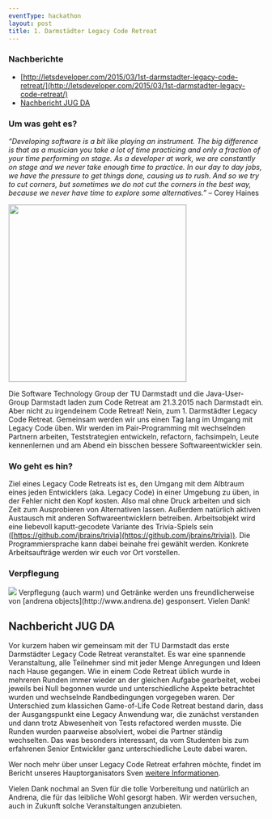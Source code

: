 ```yaml
---
eventType: hackathon
layout: post
title: 1. Darmstädter Legacy Code Retreat
---
```


### Nachberichte

- [http://letsdeveloper.com/2015/03/1st-darmstadter-legacy-code-retreat/](http://letsdeveloper.com/2015/03/1st-darmstadter-legacy-code-retreat/)
- [Nachbericht JUG DA](#nachbericht_jugda)

### Um was geht es?

_“Developing software is a bit like playing an instrument. The big difference is that as a musician you take a lot of time practicing and only a fraction of your time performing on stage. As a developer at work, we are constantly on stage and we never take enough time to practice. In our day to day jobs, we have the pressure to get things done, causing us to rush. And so we try to cut corners, but sometimes we do not cut the corners in the best way, because we never have time to explore some alternatives.”_ – Corey Haines

<img src="/images/sponsors/tu_jug.png" style="width: 350px; border: solid 1px lightgray"/>

Die Software Technology Group der TU Darmstadt und die Java-User-Group Darmstadt laden zum Code Retreat am 21.3.2015 nach Darmstadt ein. Aber nicht zu irgendeinem Code Retreat! Nein, zum 1. Darmstädter Legacy Code Retreat. Gemeinsam werden wir uns einen Tag lang im Umgang mit Legacy Code üben. Wir werden im Pair-Programming mit wechselnden Partnern arbeiten, Teststrategien entwickeln, refactorn, fachsimpeln, Leute kennenlernen und am Abend ein bisschen bessere Softwareentwickler sein.

### Wo geht es hin?

Ziel eines Legacy Code Retreats ist es, den Umgang mit dem Albtraum eines jeden Entwicklers (aka. Legacy Code) in einer Umgebung zu üben, in der Fehler nicht den Kopf kosten. Also mal ohne Druck arbeiten und sich Zeit zum Ausprobieren von Alternativen lassen. Außerdem natürlich aktiven Austausch mit anderen Softwareentwicklern betreiben. Arbeitsobjekt wird eine liebevoll kaputt-gecodete Variante des Trivia-Spiels sein ([https://github.com/jbrains/trivia](https://github.com/jbrains/trivia)). Die Programmiersprache kann dabei beinahe frei gewählt werden. Konkrete Arbeitsaufträge werden wir euch vor Ort vorstellen.

### Verpflegung

<img src="/images/sponsors/andrena.png" class="speakerpic"/>
Verpflegung (auch warm) und Getränke werden uns freundlicherweise von [andrena objects](http://www.andrena.de) gesponsert. Vielen Dank!

<a name="nachbericht_jugda"></a>
## Nachbericht JUG DA

Vor kurzem haben wir gemeinsam mit der TU Darmstadt das erste Darmstädter Legacy Code Retreat veranstaltet. Es war eine spannende Veranstaltung, alle Teilnehmer sind mit jeder Menge Anregungen und Ideen nach Hause gegangen. Wie in einem Code Retreat üblich wurde in mehreren Runden immer wieder an der gleichen Aufgabe gearbeitet, wobei jeweils bei Null begonnen wurde und unterschiedliche Aspekte betrachtet wurden und wechselnde Randbedingungen vorgegeben waren. Der Unterschied zum klassichen Game-of-Life Code Retreat bestand darin, dass der Ausgangspunkt eine Legacy Anwendung war, die zunächst verstanden und dann trotz Abwesenheit von Tests refactored werden musste. Die Runden wurden paarweise absolviert, wobei die Partner ständig wechselten. Das was besonders interessant, da vom Studenten bis zum erfahrenen Senior Entwickler ganz unterschiedliche Leute dabei waren.

Wer noch mehr über unser Legacy Code Retreat erfahren möchte, findet im Bericht unseres Hauptorganisators Sven [weitere Informationen](http://letsdeveloper.com/2015/03/1st-darmstadter-legacy-code-retreat).

Vielen Dank nochmal an Sven für die tolle Vorbereitung und natürlich an Andrena, die für das leibliche Wohl gesorgt haben. Wir werden versuchen, auch in Zukunft solche Veranstaltungen anzubieten.
